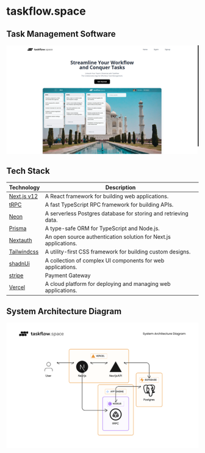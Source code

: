 # taskflow.space

## Task Management Software

![Taskflow.Space Software Poster](public/site_poster.png?raw=true "Taskflow.space")

## Tech Stack

| Technology                              | Description                                                      |
| --------------------------------------- | ---------------------------------------------------------------- |
| [Next.js v12](https://nextjs.org)       | A React framework for building web applications.                 |
| [tRPC](https://trpc.io/)                | A fast TypeScript RPC framework for building APIs.               |
| [Neon](https://neon.tech/)              | A serverless Postgres database for storing and retrieving data.  |
| [Prisma](https://www.prisma.io/)        | A type-safe ORM for TypeScript and Node.js.                      |
| [Nextauth](https://next-auth.js.org)    | An open source authentication solution for Next.js applications. |
| [Tailwindcss](https://tailwindcss.com/) | A utility-first CSS framework for building custom designs.       |
| [shadnUi](https://ui.shadcn.com/)       | A collection of complex UI components for web applications.      |
| [stripe](https://stripe.com)            | Payment Gateway                                                  |
| [Vercel](https://vercel.com)            | A cloud platform for deploying and managing web applications.    |

## System Architecture Diagram

![Taskflow.Space System Architecture](/arch-diagram.png?raw=true "Taskflow.space")
